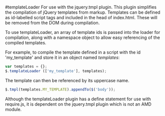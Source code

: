 #templateLoader
For use with the jquery.tmpl plugin.
This plugin simplifies the compilation of jQuery templates from markup. Templates can be defined as id-labelled script tags and included in the head of index.html. These will be removed from the DOM during compilation. 

To use templateLoader, an array of template ids is passed into the loader for compilation, along with a namespace object to allow easy referencing of the compiled templates.

For example, to compile the template defined in a script with the id 'my_template' and store it in an object named *templates*:

```javascript
var templates = {};
$.templateLoader (['my_template'], templates);
```

The template can then be referenced by its uppercase name.

```javascript
$.tmpl(templates.MY_TEMPLATE).appendTo($('body'));
```

Although the templateLoader plugin has a define statement for use with require.js, it is dependent on the jquery.tmpl plugin which is not an AMD module.
